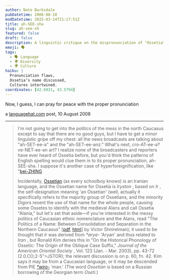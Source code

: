 ```yaml
---
author: Nate Barksdale
pubDatetime: 2008-08-10
modDatetime: 2025-03-14T21:17:51Z
title: ah-SEE-shə
slug: ah-see-sh
featured: false
draft: false
description: A linguistic critique on the mispronunciation of "Ossetia" and insights into its cultural and political significance.
emoji: 🗣️
tags:
  - 🗣️ Language
  - 🌍 Diversity
  - 🌍 Culture
haiku: |
  Pronunciation flaws,  
  Ossetia’s name discussed,  
  Cultures intertwined.
coordinates: [42.6931, 43.5794]
---
```


Now, I guess, I can pray for peace with the proper pronunciation

a [languagehat.com](http://www.languagehat.com/archives/003213.php) post, 10 August 2008

---

> I'm not going to get into the politics of the mess in the north Caucasus except to say that there are no good guys, but I have to get a minor linguistic gripe off my chest: all the news broadcasts are talking about "ah-SET-ee-ə" and the "ah-SET-ee-ənz." What's next, cro-AT-ee-ə? ve-NET-ee-ən art? I realize none of the broadcasters and reporters have ever heard of Ossetia before, but you'd think the patterns of English spelling would clue them in to its proper pronunciation, ah-SEE-shə. I suppose it's another case of hyperforeignification, like "[bei-ZHING](http://www.languagehat.com/archives/002167.php)
>
> Incidentally, [Ossetian](http://en.wikipedia.org/wiki/Ossetic_language) (as every schoolboy knows) is an Iranian language, and the Ossetian name for Ossetia is _Iryston_ , based on _Ir_ , the self-designation meaning 'an Ossetian' (well, actually it specifically refers to the majority group of Ossetians, and the minority Digors resent the use of that name for the whole people, causing some Ossetes to identify with the medieval Alans and call Ossetia "Alania," but let's set that aside—if you're interested in the messy politics of Caucasian ethnic nomenclature and the Alans, read "The Politics of a Name: Between Consolidation and Separation in the Northern Caucasus" [[pdf](http://src-h.slav.hokudai.ac.jp/publictn/acta/23/02_shnirelman.pdf), [html](http://64.233.167.104/search?q=cache:LiJb-rfqtZ4J:src-h.slav.hokudai.ac.jp/publictn/acta/23/02_shnirelman.pdf)] by Victor Shnirelman); it used to be thought that _Ir_ was derived from _\*arya-_ 'Aryan' and thus related to _Iran_ , but Ronald Kim denies this in "On the Historical Phonology of Ossetic: The Origin of the Oblique Case Suffix," _Journal of the American Oriental Society_ , Vol. 123 (Jan. - Mar. 2003), pp. 43-72 (2.0.CO;2-5">JSTOR); the relevant discussion is on p. 60, fn. 42. Kim says it may be from a Caucasian language, or it may be descended from PIE [_\*wiro-_](http://www.bartleby.com/61/roots/IE588.html) 'man.' (The word _Ossetian_ is based on a Russian borrowing of the Georgian term _Oseti_.)
